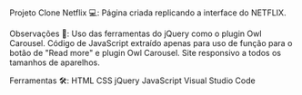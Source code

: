 Projeto Clone Netflix 💻:
Página criada replicando a interface do NETFLIX.

Observações 📝:
Uso das ferramentas do jQuery como o plugin Owl Carousel.
Código de JavaScript extraído apenas para uso de função para o botão de "Read more" e plugin Owl Carousel.
Site responsivo a todos os tamanhos de aparelhos.

Ferramentas 🛠️:
HTML
CSS
jQuery
JavaScript
Visual Studio Code
